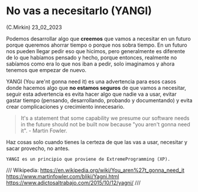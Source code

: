 # No vas a necesitarlo (YANGI)
(C.Mirkin) 23_02_2023

Podemos desarrollar algo que **creemos** que vamos a necesitar en un futuro porque queremos ahorrar tiempo o porque nos sobra tiempo. En un futuro nos pueden llegar pedir eso que hicimos, pero generalmente es diferente de lo que habíamos pensado y hecho, porque entonces, realmente no sabíamos como era lo que nos iban a pedir, solo imaginamos y ahora tenemos que empezar de nuevo.

YANGI (You are'nt gonna need it) es una advertencia para esos casos donde hacemos algo que **no estamos seguros** de que vamos a necesitar, seguir esta advertencia es evita hacer algo que nadie va a usar, evitar gastar tiempo (pensando, desarrollando, probando y documentando) y evita crear complicaciones y crecimiento innecesario.

> It's a statement that some capability we presume our software needs in the future should not be built now because "you aren't gonna need it". - Martin Fowler.

Haz cosas solo cuando tienes la certeza  de que las vas a usar, necesitar y sacar provecho, no antes.

	YANGI es un principio que proviene de ExtremeProgramming (XP).
 

///
Wikipedia: https://en.wikipedia.org/wiki/You_aren%27t_gonna_need_it
https://www.martinfowler.com/bliki/Yagni.html 
https://www.adictosaltrabajo.com/2015/10/12/yagni/
///